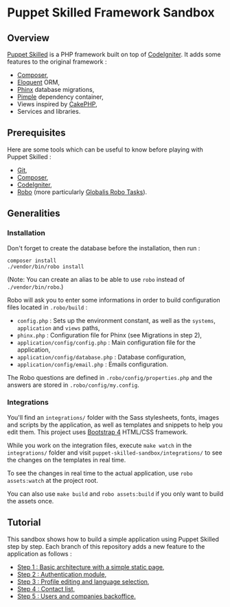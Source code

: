 # Puppet Skilled Framework Sandbox

## Overview

[Puppet Skilled](https://github.com/globalis-ms/puppet-skilled-framework) is a PHP framework built on top of [CodeIgniter](https://www.codeigniter.com/). It adds some features to the original framework :

* [Composer](https://getcomposer.org/),
* [Eloquent](https://laravel.com/docs/5.5/eloquent) ORM,
* [Phinx](https://phinx.org/) database migrations,
* [Pimple](https://pimple.symfony.com/) dependency container,
* Views inspired by [CakePHP](https://book.cakephp.org/3.0/en/views.html),
* Services and libraries.

## Prerequisites

Here are some tools which can be useful to know before playing with Puppet Skilled :

* [Git](https://git-scm.com/doc),
* [Composer](https://getcomposer.org/doc/),
* [CodeIgniter](https://www.codeigniter.com/user_guide/),
* [Robo](http://robo.li/getting-started/) (more particularly [Globalis Robo Tasks](https://github.com/globalis-ms/robo_task)).


## Generalities

### Installation

Don't forget to create the database before the installation, then run :

```
composer install
./vendor/bin/robo install
```

(Note: You can create an alias to be able to use `robo` instead of `./vendor/bin/robo`.)

Robo will ask you to enter some informations in order to build configuration files located in `.robo/build` :

* `config.php` : Sets up the environment constant, as well as the `systems`, `application` and `views` paths,
* `phinx.php` : Configuration file for Phinx (see Migrations in step 2),
* `application/config/config.php` : Main configuration file for the application,
* `application/config/database.php` : Database configuration,
* `application/config/email.php` : Emails configuration.

The Robo questions are defined in `.robo/config/properties.php` and the answers are stored in `.robo/config/my.config`.


### Integrations

You'll find an `integrations/` folder with the Sass stylesheets, fonts, images and scripts by the application, as well as templates and snippets to help you edit them. This project uses [Bootstrap 4](https://getbootstrap.com/) HTML/CSS framework.

While you work on the integration files, execute `make watch` in the `integrations/` folder and visit `puppet-skilled-sandbox/integrations/` to see the changes on the templates in real time.

To see the changes in real time to the actual application, use `robo assets:watch` at the project root.

You can also use `make build` and `robo assets:build` if you only want to build the assets once.



## Tutorial

This sandbox shows how to build a simple application using Puppet Skilled step by step. Each branch of this repository adds a new feature to the application as follows :

* [Step 1 : Basic architecture with a simple static page,](./tutorial/step1.md)
* [Step 2 : Authentication module,](./tutorial/step2.md)
* [Step 3 : Profile editing and language selection,](./tutorial/step3.md)
* [Step 4 : Contact list,](./tutorial/step4.md)
* [Step 5 : Users and companies backoffice.](./tutorial/step5.md)
